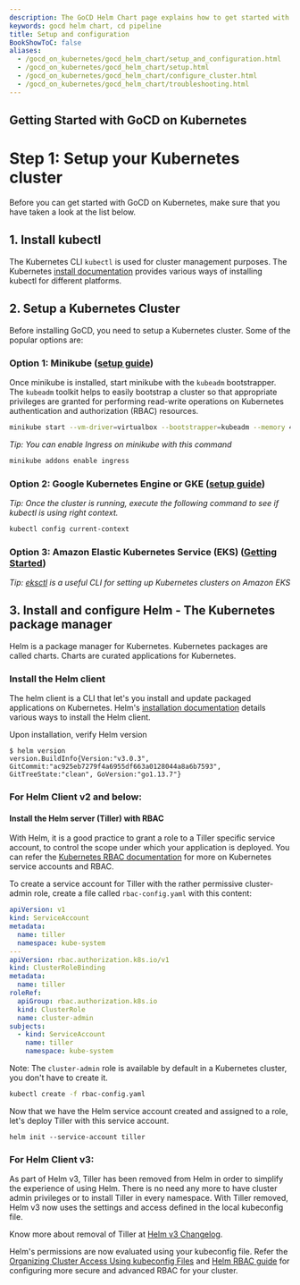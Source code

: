 ```yaml
---
description: The GoCD Helm Chart page explains how to get started with GoCD for kubernetes using Helm.
keywords: gocd helm chart, cd pipeline
title: Setup and configuration
BookShowToC: false
aliases:
  - /gocd_on_kubernetes/gocd_helm_chart/setup_and_configuration.html
  - /gocd_on_kubernetes/gocd_helm_chart/setup.html
  - /gocd_on_kubernetes/gocd_helm_chart/configure_cluster.html
  - /gocd_on_kubernetes/gocd_helm_chart/troubleshooting.html
---
```

## Getting Started with GoCD on Kubernetes

# Step 1: Setup your Kubernetes cluster

Before you can get started with GoCD on Kubernetes, make sure that you have taken a look at the list below.

## 1. Install kubectl

The Kubernetes CLI `kubectl` is used for cluster management purposes. The Kubernetes [install documentation](https://kubernetes.io/docs/tasks/tools/install-kubectl/) provides various ways of installing kubectl for different platforms.

## 2. Setup a Kubernetes Cluster

Before installing GoCD, you need to setup a Kubernetes cluster. Some of the popular options are:

### Option 1: Minikube ([setup guide](https://kubernetes.io/docs/getting-started-guides/minikube/))

  Once minikube is installed, start minikube with the `kubeadm` bootstrapper. The `kubeadm` toolkit helps to easily bootstrap a cluster so that appropriate privileges are granted for performing read-write operations on Kubernetes authentication and authorization (RBAC) resources.

  ```bash
  minikube start --vm-driver=virtualbox --bootstrapper=kubeadm --memory 4096
  ```

  *Tip: You can enable Ingress on minikube with this command*

  ```bash
  minikube addons enable ingress
  ```

### Option 2: Google Kubernetes Engine or GKE ([setup guide](https://cloud.google.com/kubernetes-engine/docs/how-to/creating-a-container-cluster))

  *Tip: Once the cluster is running, execute the following command to see if kubectl is using right context.*

  ```bash
  kubectl config current-context
  ```

### Option 3: Amazon Elastic Kubernetes Service (EKS) ([Getting Started](https://docs.aws.amazon.com/eks/latest/userguide/getting-started.html))

*Tip: [eksctl](https://github.com/weaveworks/eksctl) is a useful CLI for setting up Kubernetes clusters on Amazon EKS*

## 3. Install and configure Helm - The Kubernetes package manager

Helm is a package manager for Kubernetes. Kubernetes packages are called charts. Charts are curated applications for Kubernetes.

### Install the Helm client

The helm client is a CLI that let's you install and update packaged applications on Kubernetes. Helm's [installation documentation](https://github.com/helm/helm#user-content-install) details various ways to install the Helm client.

Upon installation, verify Helm version

```terminal
$ helm version
version.BuildInfo{Version:"v3.0.3", GitCommit:"ac925eb7279f4a6955df663a0128044a8a6b7593", GitTreeState:"clean", GoVersion:"go1.13.7"}
```

### For Helm Client v2 and below:  

#### Install the Helm server (Tiller) with RBAC

With Helm, it is a good practice to grant a role to a Tiller specific service account, to control the scope under which your application is deployed. You can refer the
[Kubernetes RBAC documentation](https://kubernetes.io/rbac/) for more on Kubernetes service accounts and RBAC.

To create a service account for Tiller with the rather permissive cluster-admin role, create a file called `rbac-config.yaml` with this content:

```yaml
apiVersion: v1
kind: ServiceAccount
metadata:
  name: tiller
  namespace: kube-system
---
apiVersion: rbac.authorization.k8s.io/v1
kind: ClusterRoleBinding
metadata:
  name: tiller
roleRef:
  apiGroup: rbac.authorization.k8s.io
  kind: ClusterRole
  name: cluster-admin
subjects:
  - kind: ServiceAccount
    name: tiller
    namespace: kube-system
```

Note: The `cluster-admin` role is available by default in a Kubernetes cluster, you don't have to create it.

```bash
kubectl create -f rbac-config.yaml
```

Now that we have the Helm service account created and assigned to a role, let's deploy Tiller with this service account.
```
helm init --service-account tiller
```

### For Helm Client v3:  

As part of Helm v3, Tiller has been removed from Helm in order to simplify the experience of using Helm. 
There is no need any more to have cluster admin privileges or to install Tiller in every namespace. With Tiller removed, Helm v3 now uses the settings and access defined in the local kubeconfig file.

Know more about removal of Tiller at [Helm v3 Changelog](https://helm.sh/docs/faq/changes_since_helm2/).  

Helm's permissions are now evaluated using your kubeconfig file. Refer the [Organizing Cluster Access Using kubeconfig Files](https://kubernetes.io/docs/concepts/configuration/organize-cluster-access-kubeconfig/) and [Helm RBAC guide](https://helm.sh/docs/topics/rbac/) for configuring more secure and advanced RBAC for your cluster.

